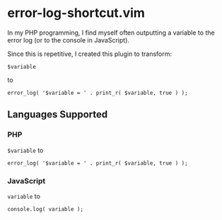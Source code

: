 # error-log-shortcut.vim

In my PHP programming, I find myself often outputting a variable to the
error log (or to the console in JavaScript).

Since this is repetitive, I created this plugin to transform:

```
$variable
```

to

```
error_log( '$variable = ' . print_r( $variable, true ) );
```

## Languages Supported

### PHP

`$variable` to

```
error_log( '$variable = ' . print_r( $variable, true ) );
```

### JavaScript

`variable` to

```
console.log( variable );
```
